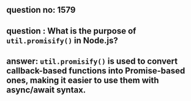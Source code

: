 
      
## question no: 1579

## question : What is the purpose of `util.promisify()` in Node.js?

## answer: `util.promisify()` is used to convert callback-based functions into Promise-based ones, making it easier to use them with async/await syntax.
      